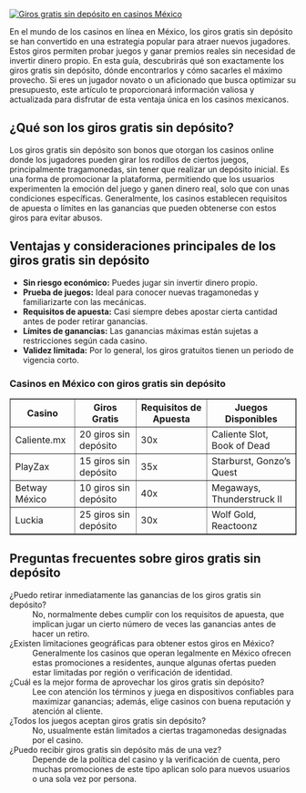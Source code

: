 [![Giros gratis sin depósito en casinos México](https://123-caf.pages.dev/gitsignup.png)](https://vrmoo.ru/Bt82HjjY)

<p>En el mundo de los casinos en línea en México, los giros gratis sin depósito se han convertido en una estrategia popular para atraer nuevos jugadores. Estos giros permiten probar juegos y ganar premios reales sin necesidad de invertir dinero propio. En esta guía, descubrirás qué son exactamente los giros gratis sin depósito, dónde encontrarlos y cómo sacarles el máximo provecho. Si eres un jugador novato o un aficionado que busca optimizar su presupuesto, este artículo te proporcionará información valiosa y actualizada para disfrutar de esta ventaja única en los casinos mexicanos.</p>  <h2>¿Qué son los giros gratis sin depósito?</h2> <p>Los giros gratis sin depósito son bonos que otorgan los casinos online donde los jugadores pueden girar los rodillos de ciertos juegos, principalmente tragamonedas, sin tener que realizar un depósito inicial. Es una forma de promocionar la plataforma, permitiendo que los usuarios experimenten la emoción del juego y ganen dinero real, solo que con unas condiciones específicas. Generalmente, los casinos establecen requisitos de apuesta o límites en las ganancias que pueden obtenerse con estos giros para evitar abusos.</p>  <h2>Ventajas y consideraciones principales de los giros gratis sin depósito</h2> <ul>   <li><strong>Sin riesgo económico:</strong> Puedes jugar sin invertir dinero propio.</li>   <li><strong>Prueba de juegos:</strong> Ideal para conocer nuevas tragamonedas y familiarizarte con las mecánicas.</li>   <li><strong>Requisitos de apuesta:</strong> Casi siempre debes apostar cierta cantidad antes de poder retirar ganancias.</li>   <li><strong>Límites de ganancias:</strong> Las ganancias máximas están sujetas a restricciones según cada casino.</li>   <li><strong>Validez limitada:</strong> Por lo general, los giros gratuitos tienen un periodo de vigencia corto.</li> </ul>  <h3>Casinos en México con giros gratis sin depósito</h3> <table border="1" cellpadding="8" cellspacing="0">   <thead>     <tr>       <th>Casino</th>       <th>Giros Gratis</th>       <th>Requisitos de Apuesta</th>       <th>Juegos Disponibles</th>     </tr>   </thead>   <tbody>     <tr>       <td>Caliente.mx</td>       <td>20 giros sin depósito</td>       <td>30x</td>       <td>Caliente Slot, Book of Dead</td>     </tr>     <tr>       <td>PlayZax</td>       <td>15 giros sin depósito</td>       <td>35x</td>       <td>Starburst, Gonzo’s Quest</td>     </tr>     <tr>       <td>Betway México</td>       <td>10 giros sin depósito</td>       <td>40x</td>       <td>Megaways, Thunderstruck II</td>     </tr>     <tr>       <td>Luckia</td>       <td>25 giros sin depósito</td>       <td>30x</td>       <td>Wolf Gold, Reactoonz</td>     </tr>   </tbody> </table>  <h2>Preguntas frecuentes sobre giros gratis sin depósito</h2> <dl>   <dt>¿Puedo retirar inmediatamente las ganancias de los giros gratis sin depósito?</dt>   <dd>No, normalmente debes cumplir con los requisitos de apuesta, que implican jugar un cierto número de veces las ganancias antes de hacer un retiro.</dd>      <dt>¿Existen limitaciones geográficas para obtener estos giros en México?</dt>   <dd>Generalmente los casinos que operan legalmente en México ofrecen estas promociones a residentes, aunque algunas ofertas pueden estar limitadas por región o verificación de identidad.</dd>      <dt>¿Cuál es la mejor forma de aprovechar los giros gratis sin depósito?</dt>   <dd>Lee con atención los términos y juega en dispositivos confiables para maximizar ganancias; además, elige casinos con buena reputación y atención al cliente.</dd>      <dt>¿Todos los juegos aceptan giros gratis sin depósito?</dt>   <dd>No, usualmente están limitados a ciertas tragamonedas designadas por el casino.</dd>      <dt>¿Puedo recibir giros gratis sin depósito más de una vez?</dt>   <dd>Depende de la política del casino y la verificación de cuenta, pero muchas promociones de este tipo aplican solo para nuevos usuarios o una sola vez por persona.</dd> </dl>